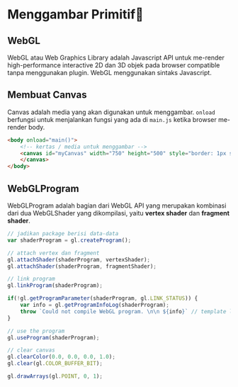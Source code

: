 # Menggambar Primitif:art:
## WebGL
WebGL atau Web Graphics Library adalah Javascript API untuk me-render high-performance interactive 2D dan 3D objek pada browser compatible tanpa menggunakan plugin. WebGL menggunakan sintaks Javascript.

## Membuat Canvas
Canvas adalah media yang akan digunakan untuk menggambar. ``onload`` berfungsi untuk menjalankan fungsi yang ada di ``main.js`` ketika browser me-render body.
```html
<body onload="main()">
    <!-- kertas / media untuk menggambar -->
    <canvas id="myCanvas" width="750" height="500" style="border: 1px solid black;">
    </canvas>
</body>
```

## WebGLProgram
WebGLProgram adalah bagian dari WebGL API yang merupakan kombinasi dari dua WebGLShader yang dikompilasi, yaitu **vertex shader** dan **fragment shader**.
```javascript
// jadikan package berisi data-data
var shaderProgram = gl.createProgram();

// attach vertex dan fragment
gl.attachShader(shaderProgram, vertexShader);
gl.attachShader(shaderProgram, fragmentShader);

// link program
gl.linkProgram(shaderProgram);

if(!gl.getProgramParameter(shaderProgram, gl.LINK_STATUS)) {
    var info = gl.getProgramInfoLog(shaderProgram);
    throw `Could not compile WebGL program. \n\n ${info}` // template literals
}

// use the program
gl.useProgram(shaderProgram);

// clear canvas
gl.clearColor(0.0, 0.0, 0.0, 1.0);
gl.clear(gl.COLOR_BUFFER_BIT);

gl.drawArrays(gl.POINT, 0, 1);
```
